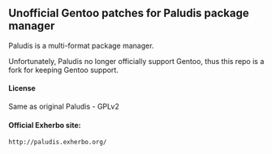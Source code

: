 ## Unofficial Gentoo patches for Paludis package manager 

Paludis is a multi-format package manager.

Unfortunately, Paludis no longer officially support Gentoo, thus this repo is a fork for keeping Gentoo support.

#### License
Same as original Paludis - GPLv2

#### Official Exherbo site:
    http://paludis.exherbo.org/
